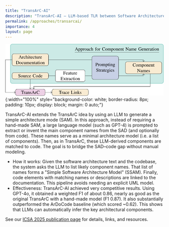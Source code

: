 ```yaml
---
title: "TransArC-AI"
description: "TransArC-AI – LLM-based TLR between Software Architecture Documentation, Models, and Code."
permalink: /approaches/transarcai/
importance: 4
layout: page
---
```


![TransArC-AI Overview](/assets/img/approaches/icsa25-transarc.svg){:width="100%" style="background-color: white; border-radius: 8px; padding: 10px; display: block; margin: 0 auto;"}

TransArC-AI extends the TransArC idea by using an LLM to generate a simple architecture mode (SAM).
In this approach, instead of requiring a hand-made SAM, a large language model (such as GPT-4) is prompted to extract or invent the main component names from the SAD (and optionally from code).
These names serve as a minimal architecture model (i.e. a list of components).
Then, as in TransArC, these LLM-derived components are matched to code.
The goal is to bridge the SAD–code gap without manual modeling.

- How it works: Given the software architecture text and the codebase, the system asks the LLM to list likely component names. That list of names forms a "Simple Software Architecture Model" (SSAM). Finally, code elements with matching names or descriptions are linked to the documentation. This pipeline avoids needing an explicit UML model.
- Effectiveness: TransArC-AI achieved very competitive results. Using GPT-4o, it obtained a weighted F1 of about 0.86, nearly as good as the original TransArC with a hand-made model (F1 0.87). It also substantially outperformed the ArDoCode baseline (which scored ~0.62). This shows that LLMs can automatically infer the key architectural components.

See our [ICSA 2025 publication page](/c/icsa25) for details, links, and resources.
